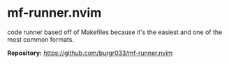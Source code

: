 # mf-runner.nvim

code runner based off of Makefiles because it's the easiest and one of the most common formats.

**Repository:** <https://github.com/burgr033/mf-runner.nvim>
